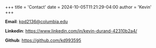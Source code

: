 +++
title = 'Contact'
date = 2024-10-05T11:21:29-04:00
author = 'Kevin'
+++

**Email**: kpd2136@columbia.edu

**Linkedin**: <https://www.linkedin.com/in/kevin-durand-42310b2a4/>

**Github**: <https://github.com/kd993595>